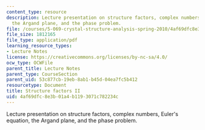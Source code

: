 ```yaml
---
content_type: resource
description: Lecture presentation on structure factors, complex numbers, Euler's equation,
  the Argand plane, and the phase problem.
file: /courses/5-069-crystal-structure-analysis-spring-2010/4af69dfc8e3b01a4b1193071c782234c_phasing_handout1.pdf
file_size: 1812165
file_type: application/pdf
learning_resource_types:
- Lecture Notes
license: https://creativecommons.org/licenses/by-nc-sa/4.0/
ocw_type: OCWFile
parent_title: Lecture Notes
parent_type: CourseSection
parent_uid: 53c877cb-19eb-8ab1-b45d-04ea7fc5b412
resourcetype: Document
title: Structure factors II
uid: 4af69dfc-8e3b-01a4-b119-3071c782234c
---
```

Lecture presentation on structure factors, complex numbers, Euler's equation, the Argand plane, and the phase problem.